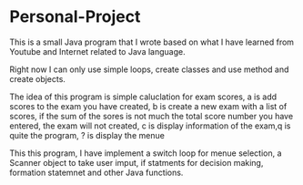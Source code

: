 Personal-Project
================
This is a small Java program  that I wrote based on what I have learned from Youtube and Internet related to Java language.

Right now I can only use simple loops, create classes and use method and create objects. 

The idea of this program is simple caluclation for exam scores, a is add scores to the exam you have created, b is create a new exam with a list of scores, if the sum of the sores is not much the total score number you have entered, the exam will not created, c is display information of the exam,q is quite the program, ? is display the menue

This this program, I have implement a switch loop for menue selection, a Scanner object to take user imput, if statments for decision making, formation statemnet and other Java functions. 

